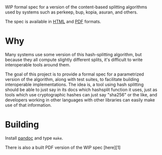 WIP formal spec for a version of the content-based splitting algorithms
used by systems such as perkeep, bup, kopia, asuran, and others.

The spec is available in [HTML][html] and [PDF][pdf] formats.

# Why

Many systems use some version of this hash-splitting algorithm, but
because they all compute slightly different splits, it's difficult to
write interoperable tools around them.

The goal of this project is to provide a formal spec for a parametrized
version of the algorithm, along with test suites, to facilitate building
interoperable implementations. The idea is, a tool using hash splitting
should be able to just say in its docs which hashsplit function it uses,
just as tools which use cryptographic hashes can just say "sha256" or
the like, and developers working in other languages with other libraries
can easily make use of that information.

# Building

Install [pandoc](https://pandoc.org) and type `make`.

There is also a built PDF version of the WIP spec [here][1]

[html]: https//hashsplit.github.io/spec.html
[pdf]: https//hashsplit.github.io/spec.pdf
